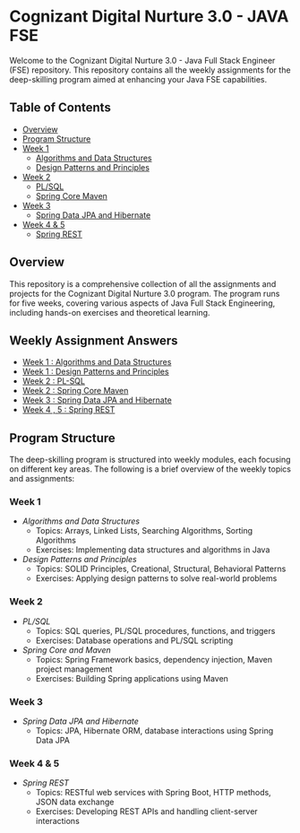 # Cognizant Digital Nurture 3.0 - JAVA FSE

Welcome to the Cognizant Digital Nurture 3.0 - Java Full Stack Engineer (FSE) repository. This repository contains all the weekly assignments for the deep-skilling program aimed at enhancing your Java FSE capabilities.

## Table of Contents
- [Overview](#overview)
- [Program Structure](#program-structure)
- [Week 1](#week-1)
  - [Algorithms and Data Structures](https://github.com/hiyanika8357/Cognizant-Digital-Nurture-FSE-3.0-Srijeeta-Biswas--5017498/tree/main/Week%201/dsa)
  - [Design Patterns and Principles](https://github.com/hiyanika8357/Cognizant-Digital-Nurture-FSE-3.0-Srijeeta-Biswas--5017498/tree/main/Week%201/design%20pattern)
- [Week 2](#week-2)
  - [PL/SQL](https://github.com/hiyanika8357/Cognizant-Digital-Nurture-FSE-3.0-Srijeeta-Biswas--5017498/tree/main/Week%202/plsql)
  - [Spring Core Maven](https://github.com/hiyanika8357/Cognizant-Digital-Nurture-FSE-3.0-Srijeeta-Biswas--5017498/tree/main/Week%202/spring_core_maven)
- [Week 3](#week-3)
  - [Spring Data JPA and Hibernate](https://github.com/hiyanika8357/Cognizant-Digital-Nurture-FSE-3.0-Srijeeta-Biswas--5017498/tree/main/Week%203)
- [Week 4 & 5](#week-4--5)
  - [Spring REST]()
  
## Overview
This repository is a comprehensive collection of all the assignments and projects for the Cognizant Digital Nurture 3.0 program. The program runs for five weeks, covering various aspects of Java Full Stack Engineering, including hands-on exercises and theoretical learning. 



## Weekly Assignment Answers
- [Week 1 : Algorithms and Data Structures](https://github.com/hiyanika8357/Cognizant-Digital-Nurture-FSE-3.0-Srijeeta-Biswas--5017498/tree/main/Week%201/dsa)
- [Week 1 : Design Patterns and Principles](https://github.com/hiyanika8357/Cognizant-Digital-Nurture-FSE-3.0-Srijeeta-Biswas--5017498/tree/main/Week%201/design%20pattern)
- [Week 2 : PL-SQL](https://github.com/hiyanika8357/Cognizant-Digital-Nurture-FSE-3.0-Srijeeta-Biswas--5017498/tree/main/Week%202/plsql)
- [Week 2 : Spring Core Maven](https://github.com/hiyanika8357/Cognizant-Digital-Nurture-FSE-3.0-Srijeeta-Biswas--5017498/tree/main/Week%202/spring_core_maven)
- [Week 3 : Spring Data JPA and Hibernate](https://github.com/hiyanika8357/Cognizant-Digital-Nurture-FSE-3.0-Srijeeta-Biswas--5017498/tree/main/Week%203)
- [Week 4 , 5 : Spring REST]()
## Program Structure
The deep-skilling program is structured into weekly modules, each focusing on different key areas. The following is a brief overview of the weekly topics and assignments:

### Week 1
- *Algorithms and Data Structures*
  - Topics: Arrays, Linked Lists, Searching Algorithms, Sorting Algorithms
  - Exercises: Implementing data structures and algorithms in Java
- *Design Patterns and Principles*
  - Topics: SOLID Principles, Creational, Structural, Behavioral Patterns
  - Exercises: Applying design patterns to solve real-world problems

### Week 2
- *PL/SQL*
  - Topics: SQL queries, PL/SQL procedures, functions, and triggers
  - Exercises: Database operations and PL/SQL scripting
- *Spring Core and Maven*
  - Topics: Spring Framework basics, dependency injection, Maven project management
  - Exercises: Building Spring applications using Maven

### Week 3
- *Spring Data JPA and Hibernate*
  - Topics: JPA, Hibernate ORM, database interactions using Spring Data JPA

### Week 4 & 5
- *Spring REST*
  - Topics: RESTful web services with Spring Boot, HTTP methods, JSON data exchange
  - Exercises: Developing REST APIs and handling client-server interactions
